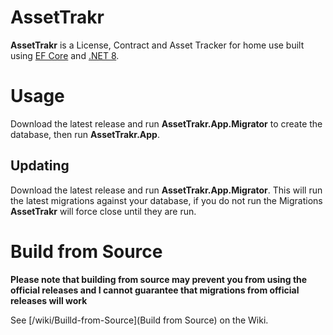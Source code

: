 # AssetTrakr
**AssetTrakr** is a License, Contract and Asset Tracker for home use built using [EF Core](https://github.com/dotnet/efcore) and [.NET 8](https://github.com/dotnet/core).

# Usage
Download the latest release and run **AssetTrakr.App.Migrator** to create the database, then run **AssetTrakr.App**. 

## Updating
Download the latest release and run **AssetTrakr.App.Migrator**.  This will run the latest migrations against your database, if you do not run the Migrations **AssetTrakr** will force close until they are run.

# Build from Source
**Please note that building from source may prevent you from using the official releases and I cannot guarantee that migrations from official releases will work**

See [/wiki/Builld-from-Source](Build from Source) on the Wiki.
